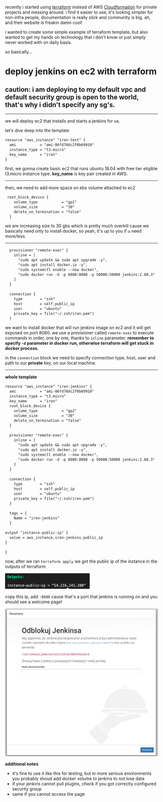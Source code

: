 recently i started using [terraform](https://www.terraform.io/) instead of AWS [Cloudformation](https://aws.amazon.com/cloudformation/) for private projects and messing around. i find it easier to use, it's looking simpler for non-infra people, documentation is really slick and community is big. ah, and their website is freakin damn cool!

i wanted to create some simple example of terraform template, but also wanted to get my hands on technology that i don't know or just simply never worked with on daily basis.

so basically...

# deploy jenkins on ec2 with terraform

## caution: i am deploying to my default vpc and default security group is open to the world, that's why i didn't specify any sg's.
---

we will deploy ec2 that installs and starts a jenkins for us.

let's dive deep into the template
```
resource "aws_instance" "iron-test" {
  ami           = "ami-06fd78dc2f0b69910"
  instance_type = "t3.micro"
  key_name      = "iron"
}
```
first, we gonna create basic ec2 that runs ubuntu 18.04 with free tier eligible t3.micro instance type. **key_name** is key pair created in AWS.

---

then, we need to add more space on ebs volume attached to ec2

``` 
 root_block_device {
    volume_type           = "gp2"
    volume_size           = "30"
    delete_on_termination = "false"
  }
```
we are increasing size to 30 gbs which is pretty much overkill cause we basically need only to install docker, so yeah, it's up to you if u need more/less.

---

```
  provisioner "remote-exec" {
    inline = [
      "sudo apt update && sudo apt upgrade -y",
      "sudo apt install docker.io -y",
      "sudo systemctl enable --now docker",
      "sudo docker run -d -p 8080:8080 -p 50000:50000 jenkins:2.60.3"
    ]
  }

  connection {
    type        = "ssh"
    host        = self.public_ip
    user        = "ubuntu"
    private_key = file("~/.ssh/iron.pem")
  }
```

we want to install docker that will run jenkins image on ec2 and it will get exposed on port 8080. we use a provisioner called ```remote-exec``` to execute commands in order, one by one, thanks to ```inline``` parameter. **remember to specify ```-d``` parameter in docker run, otherwise terraform will get stuck in docker process.**

in the ```connection``` block we need to specify connection type, host, user and path to our **private** key, on our local machine.

---
**whole template**
```
resource "aws_instance" "iron-jenkins" {
  ami           = "ami-06fd78dc2f0b69910"
  instance_type = "t3.micro"
  key_name      = "iron"
  root_block_device {
    volume_type           = "gp2"
    volume_size           = "30"
    delete_on_termination = "false"
  }

  provisioner "remote-exec" {
    inline = [
      "sudo apt update && sudo apt upgrade -y",
      "sudo apt install docker.io -y",
      "sudo systemctl enable --now docker",
      "sudo docker run -d -p 8080:8080 -p 50000:50000 jenkins:2.60.3"
    ]
  }

  connection {
    type        = "ssh"
    host        = self.public_ip
    user        = "ubuntu"
    private_key = file("~/.ssh/iron.pem")
  }

  tags = {
    Name = "iron-jenkins"
  }

output "instance-public-ip" {
  value = aws_instance.iron-jenkins.public_ip
}

}
```
now, after we ran ```terraform apply``` we got the public ip of the instance in the outputs of terraform

![output screenshot](../assets/2021-04-19/2021-04-19-[0].png)

copy this ip, add ```:8080``` cause that's a port that jenkins is running on and you should see a welcome page!

![jenkins screenshot](../assets/2021-04-19/2021-04-19-[1].png)

**additional notes**

* it's fine to use it like this for testing, but in more serious environments you probably shoud add docker volume to jenkins to not lose data
* if your jenkins cannot pull plugins, check if you got correctly configured security group
* same if you cannot access the page
